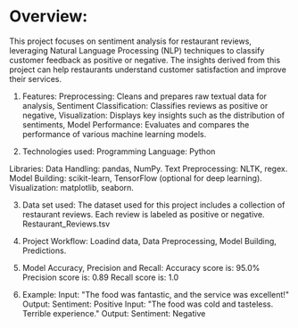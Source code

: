 # Overview:
  This project focuses on sentiment analysis for restaurant reviews, leveraging Natural Language Processing (NLP) techniques to classify customer feedback 
  as positive or negative. The insights derived from this project can help restaurants understand customer satisfaction and improve their services.

1. Features:
  Preprocessing: Cleans and prepares raw textual data for analysis,
  Sentiment Classification: Classifies reviews as positive or negative,
  Visualization: Displays key insights such as the distribution of sentiments,
  Model Performance: Evaluates and compares the performance of various machine learning models.

2. Technologies used:
  Programming Language: Python

  Libraries:
    Data Handling: pandas, NumPy.
    Text Preprocessing: NLTK, regex.
    Model Building: scikit-learn, TensorFlow (optional for deep learning).
    Visualization: matplotlib, seaborn.

3. Data set used:
  The dataset used for this project includes a collection of restaurant reviews. Each review is labeled as positive or negative.
  Restaurant_Reviews.tsv

4. Project Workflow:
  Loadind data,
  Data Preprocessing,
  Model Building,
  Predictions.

5. Model Accuracy, Precision and Recall:
  Accuracy score is: 95.0%
  Precision score is: 0.89
  Recall score is: 1.0

6. Example:
  Input: "The food was fantastic, and the service was excellent!"
  Output: Sentiment: Positive
  Input: "The food was cold and tasteless. Terrible experience."
  Output: Sentiment: Negative
  
